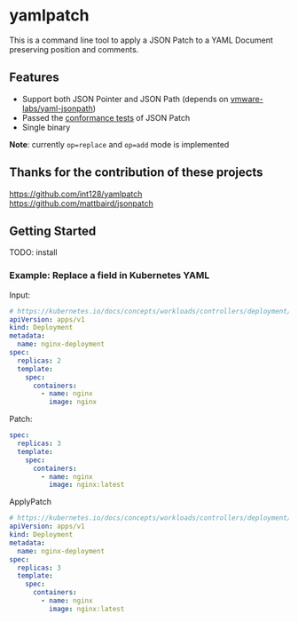 # yamlpatch

This is a command line tool to apply a JSON Patch to a YAML Document preserving position and comments.


## Features

- Support both JSON Pointer and JSON Path (depends on [vmware-labs/yaml-jsonpath](https://github.com/vmware-labs/yaml-jsonpath))
- Passed the [conformance tests](https://github.com/json-patch/json-patch-tests) of JSON Patch
- Single binary

**Note**: currently `op=replace` and `op=add` mode is implemented

## Thanks for the contribution of these projects
https://github.com/int128/yamlpatch  
https://github.com/mattbaird/jsonpatch

## Getting Started

TODO: install

### Example: Replace a field in Kubernetes YAML

Input:

```yaml
# https://kubernetes.io/docs/concepts/workloads/controllers/deployment/
apiVersion: apps/v1
kind: Deployment
metadata:
  name: nginx-deployment
spec:
  replicas: 2
  template:
    spec:
      containers:
        - name: nginx
          image: nginx
```

Patch:

```yaml
spec:
  replicas: 3
  template:
    spec:
      containers:
        - name: nginx
          image: nginx:latest
```

ApplyPatch

```yaml
# https://kubernetes.io/docs/concepts/workloads/controllers/deployment/
apiVersion: apps/v1
kind: Deployment
metadata:
  name: nginx-deployment
spec:
  replicas: 3
  template:
    spec:
      containers:
        - name: nginx
          image: nginx:latest
```